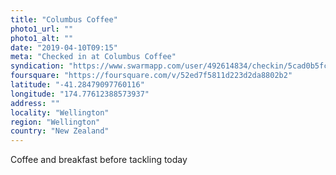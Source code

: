 ```yaml
---
title: "Columbus Coffee"
photo1_url: ""
photo1_alt: ""
date: "2019-04-10T09:15"
meta: "Checked in at Columbus Coffee"
syndication: "https://www.swarmapp.com/user/492614834/checkin/5cad0b5fc666660039ab1327"
foursquare: "https://foursquare.com/v/52ed7f5811d223d2da8802b2"
latitude: "-41.28479097760116"
longitude: "174.77612388573937"
address: ""
locality: "Wellington"
region: "Wellington"
country: "New Zealand"
---
```

Coffee and breakfast before tackling today
